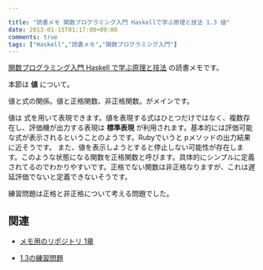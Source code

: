 ```yaml
---

title: "読書メモ 関数プログラミング入門 Haskellで学ぶ原理と技法 1.3 値"
date: 2013-01-15T01:17:00+09:00
comments: true
tags: ["Haskell","読書メモ","関数プログラミング入門"]
---
```


[関数プログラミング入門 Haskell で学ぶ原理と技法](http://www.amazon.co.jp/gp/product/427406896X/ref=as_li_ss_tl?ie=UTF8&camp=247&creative=7399&creativeASIN=427406896X&linkCode=as2&tag=eiel-22) の読書メモです。

本節は **値** について。

値と式の関係。値と正格関数、非正格関数。がメインです。

値は 式を用いて表現できます。値を表現する式はひとつだけではなく、複数存在し、評価機が出力する表現は **標準表現** が利用されます。基本的には評価可能な式が表示されるということのようです。Rubyでいうと pメソッドの出力結果に近そうです。
また、値を表示しようとすると停止しない可能性が存在します。このような状態になる関数を正格関数と呼びます。具体的にシンプルに定義されてるのでわかりやすいです。正格でない関数は非正格なりますが、これは遅延評価でないと定義できないそうです。

練習問題は正格と非正格について考える問題でした。

## 関連

* [メモ用のリポジトリ 1章](https://github.com/eiel/Introduction-to-Functional-Programming-using-Haskell/blob/master/1/index.org)

* [1.3の練習問題](https://github.com/eiel/Introduction-to-Functional-Programming-using-Haskell/blob/master/1/1.3.md)
